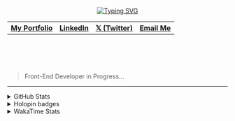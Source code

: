 
<header align="left">
  
[![Typing SVG](https://readme-typing-svg.demolab.com?font=Poppins&size=28&duration=3000&pause=500&color=F7F7F7&random=false&width=535&lines=Welcome+to+my+GitHub+Profile!+%F0%9F%91%8B;Front-End+VueJS+Developer+%F0%9F%92%BB%F0%9F%91%BB;Let's+Connect!+%F0%9F%98%83%F0%9F%9A%80)](https://git.io/typing-svg)

<table>
  <tr>
    <th>
      <a href="https://jfmartinz-dev.vercel.app/" />  My Portfolio  
    </th> 
    <th>
      <a href="https://www.linkedin.com/in/jfmartinz/" />   LinkedIn
    </th>
         <th>
      <a href="https://twitter.com/jfmartinz" />   𝕏 (Twitter)
    </th>
         <th>
      <a href="mailto:se.josephmartin@gmail.com" />   Email Me
    </th>
  </tr>
  
</table>
</section>
</header>  
<section align="left">
<br>

  > Front-End Developer in Progress...

  <!-- 
 Hello! 👋
 <br>
 <br>

Hello! 👋🏻 
    
I am Joseph Martin, currently an undergraduate Computer Science student at the University of Nueva Caceres.
My interest lies in Front-End Development, and I have a solid foundation in HTML, CSS, JavaScript, and VueJS.
Additionally, I am familiar with tools and technologies such as Git & GitHub, Tailwind, Firebase, Pinia,  TypeScript, and UI/UX design.

I actively engage in community discussions, collaborate on open-source projects, and connect with fellow developers  to stay updated in the field and further expand my knowledge and skills.
    
When I am not coding, I like to spend my time on listening to music, reading, and solitude.


<br>
> 🌐 Connect with  [**Me**](https://linktr.ee/jfmartinz) 
</section>-->

---






<section>
  
<!-- <table>

  <tr>
      <th>
     Front-End
   </th>
    <td>
      <a href="https://skillicons.dev" title="Visit https://skillicons.dev for more information">
        <img src="https://skillicons.dev/icons?i=html,css,javascript,typescript,tailwindcss,vuejs,pinia,vitest,git,github,figma" />
      </a> 
    </td>
    <th>Back-End</th>
    <td>
      <a href="https://skillicons.dev" title="Visit https://skillicons.dev for more information">
        <img src="https://skillicons.dev/icons?i=php,laravel,mysql" />
      </a> 
    </td>
  </tr> 
</table>


  <br><br>
-->



 <details>
  <summary>
    GitHub Stats
     </summary>
<img src="https://github-readme-stats.vercel.app/api?username=jfmartinz&show_icons=true&theme=tokyonight&hide_border=true&include_all_commits=false&count_private=false" alt="GitHub Stats" title="Github Stats"/>  <img src="https://github-readme-streak-stats.herokuapp.com/?user=jfmartinz&theme=tokyonight&hide_border=true" alt="Github Streak" title="Github Streak"/> 


<div align="left">
<a  href="https://committers.top/philippines_public#jfmartinz" title="Visit https://committers.top/ to learn more about this">
          <img src="https://img.shields.io/static/v1?label=MOST ACTIVE GITHUB USER IN PH&labelColor=4d4f73&message=➦&color=38bdae&style=lat-Square&logo=github&logoColor=fffff"/>
</a>
  </div>
</details>
<!-- Visit https://committers.top/ to learn more about this -->

<details>
  <summary>
    Holopin badges
  </summary>
  
[![An image of @jfmartinz's Holopin badges, which is a link to view their full Holopin profile](https://holopin.me/jfmartinz)](https://holopin.io/@jfmartinz)

</details>

<details>
  <summary>
  WakaTime Stats
  </summary>

<!--START_SECTION:jfmartinz-->
![Code Time](http://img.shields.io/badge/Code%20Time-568%20hrs%2053%20mins-blue)

**I'm an Early 🐤** 

```text
🌞 Morning                338 commits         █████░░░░░░░░░░░░░░░░░░░░   18.97 % 
🌆 Daytime                596 commits         ████████░░░░░░░░░░░░░░░░░   33.45 % 
🌃 Evening                653 commits         █████████░░░░░░░░░░░░░░░░   36.64 % 
🌙 Night                  195 commits         ███░░░░░░░░░░░░░░░░░░░░░░   10.94 % 
```
📅 **I'm Most Productive on Wednesday** 

```text
Monday                   276 commits         ████░░░░░░░░░░░░░░░░░░░░░   15.49 % 
Tuesday                  203 commits         ███░░░░░░░░░░░░░░░░░░░░░░   11.39 % 
Wednesday                285 commits         ████░░░░░░░░░░░░░░░░░░░░░   15.99 % 
Thursday                 278 commits         ████░░░░░░░░░░░░░░░░░░░░░   15.60 % 
Friday                   263 commits         ████░░░░░░░░░░░░░░░░░░░░░   14.76 % 
Saturday                 228 commits         ███░░░░░░░░░░░░░░░░░░░░░░   12.79 % 
Sunday                   249 commits         ███░░░░░░░░░░░░░░░░░░░░░░   13.97 % 
```


📊 **This Week I Spent My Time On** 

```text
💬 Programming Languages: 
JavaScript               7 hrs 53 mins       ███████████░░░░░░░░░░░░░░   45.22 % 
HTML                     6 hrs 3 mins        █████████░░░░░░░░░░░░░░░░   34.75 % 
Vue.js                   2 hrs 48 mins       ████░░░░░░░░░░░░░░░░░░░░░   16.13 % 
CSS                      28 mins             █░░░░░░░░░░░░░░░░░░░░░░░░   02.76 % 
JSON                     11 mins             ░░░░░░░░░░░░░░░░░░░░░░░░░   01.07 % 

💻 Operating System: 
Windows                  17 hrs 27 mins      █████████████████████████   100.00 % 
```


<!--END_SECTION:jfmartinz-->
</details>
</section>
